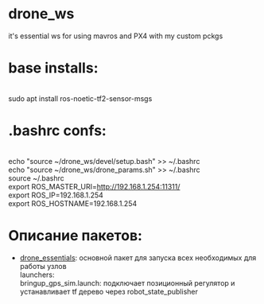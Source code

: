 # drone_ws
it's essential ws for using mavros and PX4 with my custom pckgs

# base installs:
  <br>sudo apt install ros-noetic-tf2-sensor-msgs
  
  
# .bashrc confs:
  <br>echo "source ~/drone_ws/devel/setup.bash" >> ~/.bashrc
  <br>echo "source ~/drone_ws/drone_params.sh" >> ~/.bashrc
  <br>source ~/.bashrc
  <br>export ROS_MASTER_URI=http://192.168.1.254:11311/
  <br>export ROS_IP=192.168.1.254
  <br>export ROS_HOSTNAME=192.168.1.254

# Описание пакетов:
* [drone_essentials](src/drone_essentials): основной пакет для запуска всех необходимых для работы узлов
<br>launchers:
<br>bringup_gps_sim.launch: подключает позиционный регулятор и устанавливает tf дерево через robot_state_publisher
